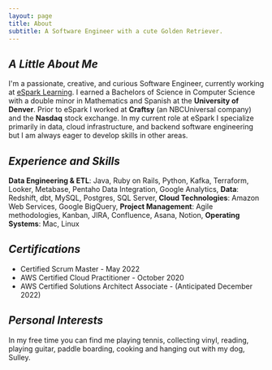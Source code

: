```yaml
---
layout: page
title: About
subtitle: A Software Engineer with a cute Golden Retriever.
---
```


## *A Little About Me*
I'm a passionate, creative, and curious Software Engineer, currently working at [eSpark Learning](https://www.esparklearning.com/). I earned a Bachelors of Science in Computer Science with a double minor in Mathematics and Spanish at the **University of Denver**. Prior to eSpark I worked at **Craftsy** (an NBCUniversal company) and the **Nasdaq** stock exchange. In my current role at eSpark I specialize primarily in data, cloud infrastructure, and backend software engineering but I am always eager to develop skills in other areas.

## *Experience and Skills*
**Data Engineering & ETL**: Java, Ruby on Rails, Python, Kafka, Terraform, Looker, Metabase, Pentaho Data Integration, Google Analytics,
**Data**: Redshift, dbt, MySQL, Postgres, SQL Server,
**Cloud Technologies**: Amazon Web Services, Google BigQuery,
**Project Management**: Agile methodologies, Kanban, JIRA, Confluence, Asana, Notion,
**Operating Systems**: Mac, Linux

## *Certifications*
- Certified Scrum Master - May 2022
- AWS Certified Cloud Practitioner - October 2020
- AWS Certified Solutions Architect Associate - (Anticipated December 2022)

## *Personal Interests*
In my free time you can find me playing tennis, collecting vinyl, reading, playing guitar, paddle boarding, cooking and hanging out with my dog, Sulley.